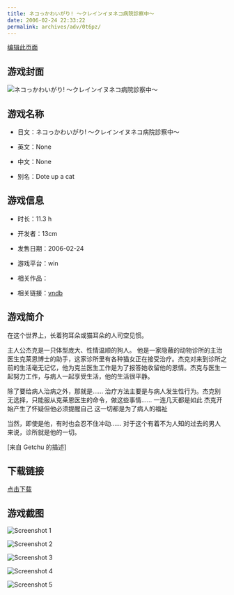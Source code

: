 ```yaml
---
title: ネコっかわいがり! ～クレインイヌネコ病院診察中～
date: 2006-02-24 22:33:22
permalink: archives/adv/0t6pz/
---
```

[编辑此页面](https://github.com/ACG-3/ADV3-source/blob/main/source/_posts/%E3%83%8D%E3%82%B3%E3%81%A3%E3%81%8B%E3%82%8F%E3%81%84%E3%81%8C%E3%82%8A%21%20%EF%BD%9E%E3%82%AF%E3%83%AC%E3%82%A4%E3%83%B3%E3%82%A4%E3%83%8C%E3%83%8D%E3%82%B3%E7%97%85%E9%99%A2%E8%A8%BA%E5%AF%9F%E4%B8%AD%EF%BD%9E.md)

## 游戏封面

![ネコっかわいがり! ～クレインイヌネコ病院診察中～](https://pan.timero.xyz/d/onedrive/img_lib_001/%E3%83%8D%E3%82%B3%E3%81%A3%E3%81%8B%E3%82%8F%E3%81%84%E3%81%8C%E3%82%8A!%20%EF%BD%9E%E3%82%AF%E3%83%AC%E3%82%A4%E3%83%B3%E3%82%A4%E3%83%8C%E3%83%8D%E3%82%B3%E7%97%85%E9%99%A2%E8%A8%BA%E5%AF%9F%E4%B8%AD%EF%BD%9E_cover.avif)


## 游戏名称

- 日文：ネコっかわいがり! ～クレインイヌネコ病院診察中～
- 英文：None
- 中文：None

- 别名：Dote up a cat


## 游戏信息

- 时长：11.3 h
- 开发者：13cm
- 发售日期：2006-02-24
- 游戏平台：win
- 相关作品：

- 相关链接：[vndb](https://vndb.org/v1320)


## 游戏简介

在这个世界上，长着狗耳朵或猫耳朵的人司空见惯。

主人公杰克是一只体型庞大、性情温顺的狗人。  他是一家隐蔽的动物诊所的主治医生克莱恩博士的助手，这家诊所里有各种猫女正在接受治疗。杰克对来到诊所之前的生活毫无记忆，他为克兰医生工作是为了报答她收留他的恩情。杰克与医生一起努力工作，与病人一起享受生活，他的生活很平静。

除了要给病人治病之外，那就是......
治疗方法主要是与病人发生性行为。杰克别无选择，只能服从克莱恩医生的命令，做这些事情......
一连几天都是如此 杰克开始产生了怀疑但他必须提醒自己 这一切都是为了病人的福祉

当然，即使是他，有时也会忍不住冲动......
对于这个有着不为人知的过去的男人来说，诊所就是他的一切。

[来自 Getchu 的描述]


## 下载链接

[点击下载](https://pan.timero.xyz/onedrive/adv_lib_001/%E3%83%8D%E3%82%B3%E3%81%A3%E3%81%8B%E3%82%8F%E3%81%84%E3%81%8C%E3%82%8A%21%20%EF%BD%9E%E3%82%AF%E3%83%AC%E3%82%A4%E3%83%B3%E3%82%A4%E3%83%8C%E3%83%8D%E3%82%B3%E7%97%85%E9%99%A2%E8%A8%BA%E5%AF%9F%E4%B8%AD%EF%BD%9E)


## 游戏截图


![Screenshot 1](https://pan.timero.xyz/d/onedrive/img_lib_001/%E3%83%8D%E3%82%B3%E3%81%A3%E3%81%8B%E3%82%8F%E3%81%84%E3%81%8C%E3%82%8A!%20%EF%BD%9E%E3%82%AF%E3%83%AC%E3%82%A4%E3%83%B3%E3%82%A4%E3%83%8C%E3%83%8D%E3%82%B3%E7%97%85%E9%99%A2%E8%A8%BA%E5%AF%9F%E4%B8%AD%EF%BD%9E_Screenshot_1.avif)

![Screenshot 2](https://pan.timero.xyz/d/onedrive/img_lib_001/%E3%83%8D%E3%82%B3%E3%81%A3%E3%81%8B%E3%82%8F%E3%81%84%E3%81%8C%E3%82%8A!%20%EF%BD%9E%E3%82%AF%E3%83%AC%E3%82%A4%E3%83%B3%E3%82%A4%E3%83%8C%E3%83%8D%E3%82%B3%E7%97%85%E9%99%A2%E8%A8%BA%E5%AF%9F%E4%B8%AD%EF%BD%9E_Screenshot_2.avif)

![Screenshot 3](https://pan.timero.xyz/d/onedrive/img_lib_001/%E3%83%8D%E3%82%B3%E3%81%A3%E3%81%8B%E3%82%8F%E3%81%84%E3%81%8C%E3%82%8A!%20%EF%BD%9E%E3%82%AF%E3%83%AC%E3%82%A4%E3%83%B3%E3%82%A4%E3%83%8C%E3%83%8D%E3%82%B3%E7%97%85%E9%99%A2%E8%A8%BA%E5%AF%9F%E4%B8%AD%EF%BD%9E_Screenshot_3.avif)

![Screenshot 4](https://pan.timero.xyz/d/onedrive/img_lib_001/%E3%83%8D%E3%82%B3%E3%81%A3%E3%81%8B%E3%82%8F%E3%81%84%E3%81%8C%E3%82%8A!%20%EF%BD%9E%E3%82%AF%E3%83%AC%E3%82%A4%E3%83%B3%E3%82%A4%E3%83%8C%E3%83%8D%E3%82%B3%E7%97%85%E9%99%A2%E8%A8%BA%E5%AF%9F%E4%B8%AD%EF%BD%9E_Screenshot_4.avif)

![Screenshot 5](https://pan.timero.xyz/d/onedrive/img_lib_001/%E3%83%8D%E3%82%B3%E3%81%A3%E3%81%8B%E3%82%8F%E3%81%84%E3%81%8C%E3%82%8A!%20%EF%BD%9E%E3%82%AF%E3%83%AC%E3%82%A4%E3%83%B3%E3%82%A4%E3%83%8C%E3%83%8D%E3%82%B3%E7%97%85%E9%99%A2%E8%A8%BA%E5%AF%9F%E4%B8%AD%EF%BD%9E_Screenshot_5.avif)

